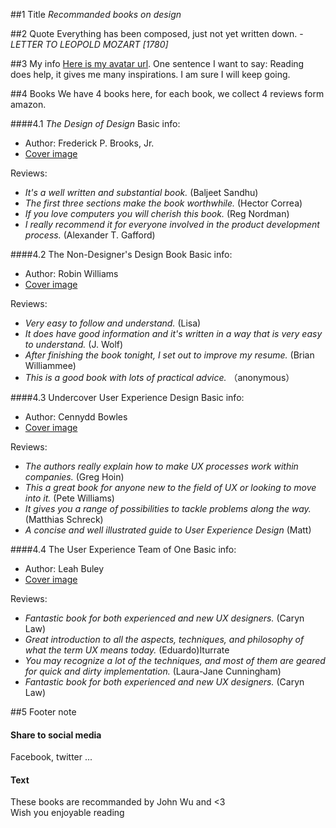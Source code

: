 ##1 Title
_Recommanded books on design_

##2 Quote
Everything has been composed, just not yet written down. - _LETTER TO LEOPOLD MOZART [1780]_

##3 My info
[Here is my avatar url](http://www.gravatar.com/avatar/1380392c951c5d3edc96146b1d5b877b.png).
One sentence I want to say: Reading does help, it gives me many inspirations. I am sure I will keep going.

##4 Books
We have 4 books here, for each book, we collect 4 reviews form amazon.

####4.1 _The Design of Design_
Basic info: 

- Author: Frederick P. Brooks, Jr. 
- [Cover image](content/b-the-design-of-design.jpg)

Reviews:

- _It's a well written and substantial book._ (Baljeet Sandhu)
- _The first three sections make the book worthwhile._ (Hector Correa)
- _If you love computers you will cherish this book._ (Reg Nordman)
- _I really recommend it for everyone involved in the product development process._ (Alexander T. Gafford)

####4.2 The Non-Designer's Design Book
Basic info:

- Author: Robin Williams
- [Cover image](content/b-the-non-designer-design-book.jpeg)

Reviews:

- _Very easy to follow and understand._ (Lisa)
- _It does have good information and it's written in a way that is very easy to understand._ (J. Wolf)
- _After finishing the book tonight, I set out to improve my resume._ (Brian Williammee)
- _This is a good book with lots of practical advice._ （anonymous）

####4.3 Undercover User Experience Design
Basic info:

- Author: Cennydd Bowles
- [Cover image](content/b-undercover-ux-design.jpg)

Reviews:

- _The authors really explain how to make UX processes work within companies._ (Greg Hoin)
- _This a great book for anyone new to the field of UX or looking to move into it._ (Pete Williams)
- _It gives you a range of possibilities to tackle problems along the way._ (Matthias Schreck)
- _A concise and well illustrated guide to User Experience Design_ (Matt)


####4.4 The User Experience Team of One
Basic info:

- Author: Leah Buley
- [Cover image](content/b-ux-team-of-one.jpg)

Reviews:

- _Fantastic book for both experienced and new UX designers._ (Caryn Law)
- _Great introduction to all the aspects, techniques, and philosophy of what the term UX means today._ (Eduardo)Iturrate
- _You may recognize a lot of the techniques, and most of them are geared for quick and dirty implementation._ (Laura-Jane Cunningham)
- _Fantastic book for both experienced and new UX designers._ (Caryn Law)

##5 Footer note
#### Share to social media
Facebook, twitter ... 
#### Text
These books are recommanded by John Wu and <3  
Wish you enjoyable reading